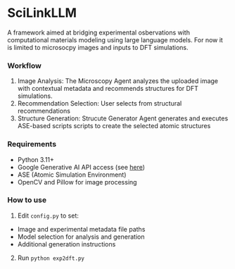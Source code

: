 # SciLinkLLM
A framework aimed at bridging experimental osbervations with computational materials modeling using large language models. For now it is limited to microsocpy images and inputs to DFT simulations.

### Workflow

1. Image Analysis: The Microscopy Agent analyzes the uploaded image with contextual metadata and recommends structures for DFT simulations.
2. Recommendation Selection: User selects from structural recommendations
3. Structure Generation: Strucute Generator Agent generates and executes ASE-based scripts scripts to create the selected atomic structures

### Requirements

- Python 3.11+
- Google Generative AI API access (see [here](https://ai.google.dev/gemini-api/docs/api-key))
- ASE (Atomic Simulation Environment)
- OpenCV and Pillow for image processing

### How to use
1. Edit ```config.py``` to set:

- Image and experimental metadata file paths
- Model selection for analysis and generation
- Additional generation instructions

2. Run ```python exp2dft.py```